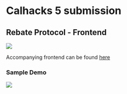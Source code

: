 # Calhacks 5 submission

## Rebate Protocol - Frontend

![](https://i.gyazo.com/c61f0ece0a45ca79a6240398e1551542.png)

Accompanying frontend can be found [here](https://github.com/AdvaithD/RebateProtocol-frontend)

### Sample Demo

![](https://i.gyazo.com/b4b58d872bdacec01d6a792f033e1450.gif)
